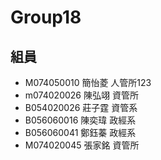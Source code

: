 Group18
=
組員
-
- M074050010	簡怡菱	人管所123
- m074020026	陳弘翊	資管所
- B054020026	莊子霆	資管系
- B056060016	陳奕瑋	政經系
- B056060041	鄭鈺蓁	政經系
- M074020045	張家銘	資管所